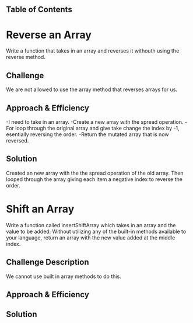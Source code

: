 ## Table of Contents

   # Reverse an Array
Write a function that takes in an array and reverses it withouth using the reverse method.

## Challenge
We are not allowed to use the array method that reverses arrays for us.

## Approach & Efficiency
-I need to take in an array.
-Create a new array with the spread operation.
-For loop through the original array and give take change the index by -1, esentially reversing the order.
-Return the mutated array that is now reversed.

## Solution
Created an new array with the the spread operation of the old array. Then looped through the array giving each item a negative index to reverse the order.

# Shift an Array
Write a function called insertShiftArray which takes in an array and the value to be added. Without utilizing any of the built-in methods available to your language, return an array with the new value added at the middle index.

## Challenge Description
We cannot use built in array methods to do this.

## Approach & Efficiency
<!-- What approach did you take? Why? What is the Big O space/time for this approach? -->

## Solution
<!-- Embedded whiteboard image -->